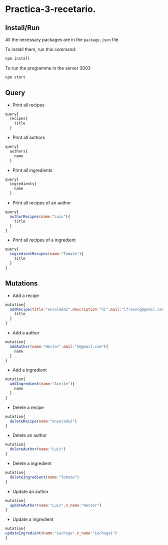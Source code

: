 # Practica-3-recetario.
## Install/Run

All the necessary packages are in the `package.json` file.

To install them, run this command:

```js
npm install
```

To run the programme in the server 3003

```js
npm start
```
## Query

- Print all recipes

```js
query{
  recipes{
    title
  }
```

- Print all authors

```js
query{
  authors{
    name
  }
```
- Print all ingredients

```js
query{
  ingredients{
    name
  }
```

- Print all recipes of an author

```js
query{
  authorRecipes(name:"Luis"){
    title
  }
}
```

- Print all recipes of a ingredient

```js
query{
  ingredientRecipes(name:"Tomate"){
    title
  }
}
```

## Mutations

- Add a recipe

```js
mutation{
  addRecipe(title:"ensalada2",description:"hi",mail:"lfresnog@gmail.com",ingredients:["1","2"]){
    title
  }
}
```

- Add a author

```js
mutation{
  addAuthor(name:"Hector",mail:"h@gmail.com"){
    name
  }
}
```

- Add a ingredient

```js
mutation{
  addIngredient(name:"Aceite"){
    name
  }
}
```

- Delete a recipe

```js
mutation{
  deleteRecipe(name:"ensalada2")
}
```

- Delete an author

```js
mutation{
  deleteAuthor(name:"Luis")
}
```

- Delete a ingredient

```js
mutation{
  deleteIngredient(name:"Tomate")
}
```

- Update an author

```js
mutation{
  updateAuthor(name:"Luis",n_name:"Hector")
}
```

- Update a ingredient

```js
mutation{
updateIngredient(name:"Lechuga",n_name:"Lechuga1")
}
```
